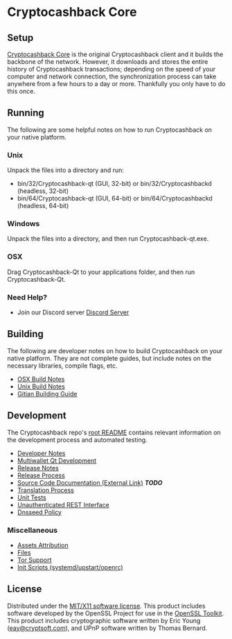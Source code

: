 Cryptocashback Core
=====================

Setup
---------------------
[Cryptocashback Core](http://savebitcoin.io) is the original Cryptocashback client and it builds the backbone of the network. However, it downloads and stores the entire history of Cryptocashback transactions; depending on the speed of your computer and network connection, the synchronization process can take anywhere from a few hours to a day or more. Thankfully you only have to do this once.

Running
---------------------
The following are some helpful notes on how to run Cryptocashback on your native platform.

### Unix

Unpack the files into a directory and run:

- bin/32/Cryptocashback-qt (GUI, 32-bit) or bin/32/Cryptocashbackd (headless, 32-bit)
- bin/64/Cryptocashback-qt (GUI, 64-bit) or bin/64/Cryptocashbackd (headless, 64-bit)

### Windows

Unpack the files into a directory, and then run Cryptocashback-qt.exe.

### OSX

Drag Cryptocashback-Qt to your applications folder, and then run Cryptocashback-Qt.

### Need Help?

* Join our Discord server [Discord Server](https://discord.savebitcoin.io)

Building
---------------------
The following are developer notes on how to build Cryptocashback on your native platform. They are not complete guides, but include notes on the necessary libraries, compile flags, etc.

- [OSX Build Notes](build-osx.md)
- [Unix Build Notes](build-unix.md)
- [Gitian Building Guide](gitian-building.md)

Development
---------------------
The Cryptocashback repo's [root README](https://github.com/Cryptocashback/Cryptocashback/blob/master/README.md) contains relevant information on the development process and automated testing.

- [Developer Notes](developer-notes.md)
- [Multiwallet Qt Development](multiwallet-qt.md)
- [Release Notes](release-notes.md)
- [Release Process](release-process.md)
- [Source Code Documentation (External Link)](https://dev.visucore.com/bitcoin/doxygen/) ***TODO***
- [Translation Process](translation_process.md)
- [Unit Tests](unit-tests.md)
- [Unauthenticated REST Interface](REST-interface.md)
- [Dnsseed Policy](dnsseed-policy.md)

### Miscellaneous
- [Assets Attribution](assets-attribution.md)
- [Files](files.md)
- [Tor Support](tor.md)
- [Init Scripts (systemd/upstart/openrc)](init.md)

License
---------------------
Distributed under the [MIT/X11 software license](http://www.opensource.org/licenses/mit-license.php).
This product includes software developed by the OpenSSL Project for use in the [OpenSSL Toolkit](https://www.openssl.org/). This product includes
cryptographic software written by Eric Young ([eay@cryptsoft.com](mailto:eay@cryptsoft.com)), and UPnP software written by Thomas Bernard.
